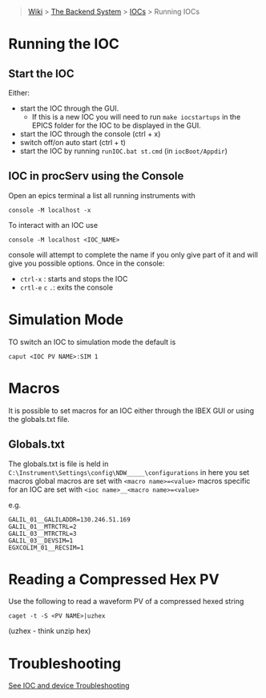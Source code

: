 > [Wiki](Home) > [The Backend System](The-Backend-System) > [IOCs](IOCs) > Running IOCs

# Running the IOC

## Start the IOC

Either:

* start the IOC through the GUI. 
  * If this is a new IOC you will need to run `make iocstartups` in the EPICS folder for the IOC to be displayed in the GUI.
* start the IOC through the console (ctrl + x)
* switch off/on auto start (ctrl + t)
* start the IOC by running `runIOC.bat st.cmd` (in `iocBoot/Appdir`)

## IOC in procServ using the Console

Open an epics terminal a list all running instruments with

    console -M localhost -x

To interact with an IOC use

    console -M localhost <IOC_NAME>

console will attempt to complete the name if you only give part of it and will give you possible options. Once in the console:
* `ctrl-x` : starts and stops the IOC
* `crtl-e` `c` `.`: exits the console

# Simulation Mode

TO switch an IOC to simulation mode the default is

    caput <IOC PV NAME>:SIM 1

# Macros

It is possible to set macros for an IOC either through the IBEX GUI or using the globals.txt file. 

## Globals.txt

The globals.txt is file is held in `C:\Instrument\Settings\config\NDW_____\configurations` in here you set macros global macros are set with `<macro name>=<value>` macros specific for an IOC are set with `<ioc name>__<macro name>=<value>`

e.g.

    GALIL_01__GALILADDR=130.246.51.169
    GALIL_01__MTRCTRL=2
    GALIL_03__MTRCTRL=3
    GALIL_03__DEVSIM=1
    EGXCOLIM_01__RECSIM=1

# Reading a Compressed Hex PV

Use the following to read a waveform PV of a compressed hexed string

    caget -t -S <PV NAME>|uzhex

(uzhex - think unzip hex)

# Troubleshooting

[See IOC and device Troubleshooting](IOC-And-Device-Trouble-Shooting)

